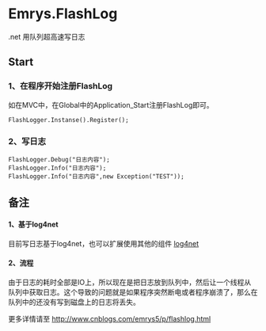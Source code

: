 # Emrys.FlashLog
.net 用队列超高速写日志

## Start
### 1、在程序开始注册FlashLog
如在MVC中，在Global中的Application_Start注册FlashLog即可。
```
FlashLogger.Instanse().Register();
```

### 2、写日志
```
FlashLogger.Debug("日志内容");
FlashLogger.Info("日志内容");
FlashLogger.Info("日志内容",new Exception("TEST"));
```
## 备注
#### 1、基于log4net
目前写日志基于log4net，也可以扩展使用其他的组件
[log4net](https://github.com/apache/log4net)

#### 2、流程
由于日志的耗时全部是IO上，所以现在是把日志放到队列中，然后让一个线程从队列中获取日志。这个导致的问题就是如果程序突然断电或者程序崩溃了，那么在队列中的还没有写到磁盘上的日志将丢失。

更多详情请至
http://www.cnblogs.com/emrys5/p/flashlog.html
